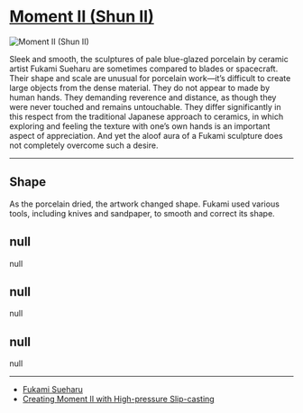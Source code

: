 # [Moment II (Shun II)](http://artsmia.github.io/griot/#/o/118304)
![Moment II (Shun II)](http://api.artsmia.org/images/118304/large.jpg)

Sleek and smooth, the sculptures of pale blue-glazed porcelain by ceramic artist Fukami Sueharu are sometimes compared to blades or spacecraft. Their shape and scale are unusual for porcelain work—it’s difficult to create large objects from the dense material. They do not appear to made by human hands. They demanding reverence and distance, as though they were never touched and remains untouchable. They differ significantly in this respect from the traditional Japanese approach to ceramics, in which exploring and feeling the texture with one’s own hands is an important aspect of appreciation. And yet the aloof aura of a Fukami sculpture does not completely overcome such a desire.

---

## Shape

As the porcelain dried, the artwork changed shape. Fukami used various tools, including knives and sandpaper, to smooth and correct its shape.

## null

null

## null

null

## null

null

---

* [Fukami Sueharu](../stories/fukami-sueharu.md)
* [Creating Moment II with High-pressure Slip-casting](../stories/creating-moment-ii-with-high-pressure-slip-casting.md)

